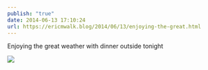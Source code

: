 ```yaml
---
publish: "true"
date: 2014-06-13 17:10:24
url: https://ericmwalk.blog/2014/06/13/enjoying-the-great.html
---
```


Enjoying the great weather with dinner outside tonight

![](https://ericmwalk.blog/uploads/2022/e3ec870292.jpg)